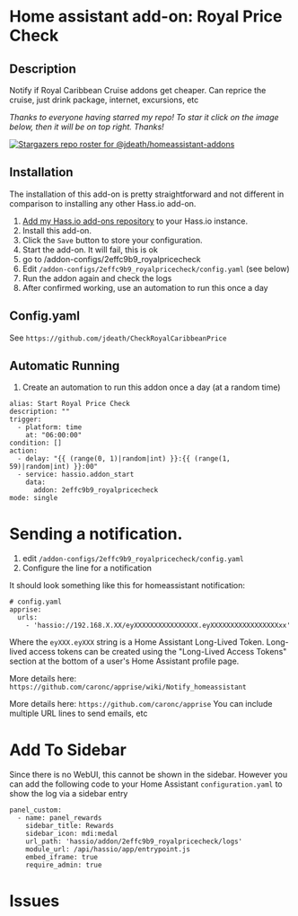 # Home assistant add-on: Royal Price Check

## Description
Notify if Royal Caribbean Cruise addons get cheaper. Can reprice the cruise, just drink package, internet, excursions, etc

_Thanks to everyone having starred my repo! To star it click on the image below, then it will be on top right. Thanks!_

[![Stargazers repo roster for @jdeath/homeassistant-addons](https://reporoster.com/stars/jdeath/homeassistant-addons)](https://github.com/jdeath/homeassistant-addons/stargazers)


## Installation

The installation of this add-on is pretty straightforward and not different in
comparison to installing any other Hass.io add-on.

1. [Add my Hass.io add-ons repository][repository] to your Hass.io instance.
1. Install this add-on.
1. Click the `Save` button to store your configuration.
1. Start the add-on. It will fail, this is ok
1. go to /addon-configs/2effc9b9_royalpricecheck
1. Edit `/addon-configs/2effc9b9_royalpricecheck/config.yaml` (see below)
1. Run the addon again and check the logs
1. After confirmed working, use an automation to run this once a day

## Config.yaml
See `https://github.com/jdeath/CheckRoyalCaribbeanPrice`

## Automatic Running
1. Create an automation to run this addon once a day (at a random time)

```
alias: Start Royal Price Check
description: ""
trigger:
  - platform: time
    at: "06:00:00"
condition: []
action:
  - delay: "{{ (range(0, 1)|random|int) }}:{{ (range(1, 59)|random|int) }}:00"
  - service: hassio.addon_start
    data:
      addon: 2effc9b9_royalpricecheck
mode: single
```

# Sending a notification.
1. edit `/addon-configs/2effc9b9_royalpricecheck/config.yaml`
1. Configure the line for a notification

It should look something like this for homeassistant notification:
```
# config.yaml
apprise:
  urls:
    - 'hassio://192.168.X.XX/eyXXXXXXXXXXXXXXXX.eyXXXXXXXXXXXXXXXXXxx'
```
Where the `eyXXX.eyXXX` string is a Home Assistant Long-Lived Token. Long-lived access tokens can be created using the "Long-Lived Access Tokens" section at the bottom of a user's Home Assistant profile page.

More details here: `https://github.com/caronc/apprise/wiki/Notify_homeassistant`

More details here: `https://github.com/caronc/apprise` You can include multiple URL lines to send emails, etc
# Add To Sidebar
Since there is no WebUI, this cannot be shown in the sidebar. However you can add the following code to your Home Assistant `configuration.yaml` to show the log via a sidebar entry

```
panel_custom:
  - name: panel_rewards
    sidebar_title: Rewards
    sidebar_icon: mdi:medal
    url_path: 'hassio/addon/2effc9b9_royalpricecheck/logs'
    module_url: /api/hassio/app/entrypoint.js
    embed_iframe: true
    require_admin: true
```

# Issues


[repository]: https://github.com/jdeath/homeassistant-addons